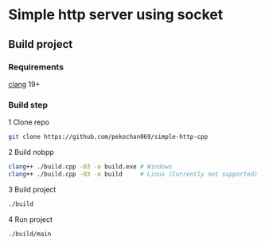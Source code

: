 # Simple http server using socket

## Build project

### Requirements

[clang](https://clang.llvm.org/) 19+

### Build step

1 Clone repo

```sh
git clone https://github.com/pekochan069/simple-http-cpp
```

2 Build nobpp

```sh
clang++ ./build.cpp -O3 -o build.exe # Windows
clang++ ./build.cpp -O3 -o build     # Linux (Currently not supported)
```

3 Build project

```sh
./build
```

4 Run project

```sh
./build/main
```

